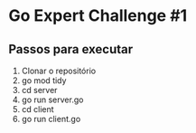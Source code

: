 # Go Expert Challenge #1

## Passos para executar

1. Clonar o repositório
2. go mod tidy
3. cd server
4. go run server.go
5. cd client
6. go run client.go